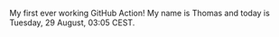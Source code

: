 My first ever working GitHub Action!
My name is Thomas and today is Tuesday, 29 August, 03:05 CEST. 
